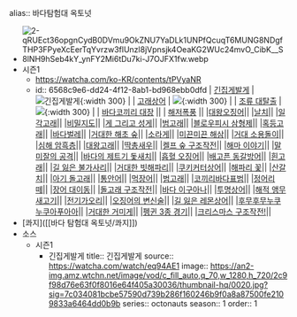 alias:: 바다탐험대 옥토넛

- ![2-qRUEct36opgnCydB0DVmu9OkZNU7YaDLk1UNPfQcuqT6MUNG8NDgfTHP3FPyeXcEerTqYvrzw3flUnzl8jVpnsjk4OeaKG2WUc24mvO_CibK__S8lNH9hSeb4kY_ynFY2Mi6tDu7ki-J7OJFX1fw.webp](../assets/2-qRUEct36opgnCydB0DVmu9OkZNU7YaDLk1UNPfQcuqT6MUNG8NDgfTHP3FPyeXcEerTqYvrzw3flUnzl8jVpnsjk4OeaKG2WUc24mvO_CibK_S8lNH9hSeb4kY_ynFY2Mi6tDu7ki-J7OJFX1fw_1698208265190_0.webp)
- 시즌1
	- https://watcha.com/ko-KR/contents/tPVyaNR
	- id:: 6568c9e6-dd24-4f12-8ab1-bd968ebb0dfd
	  | [긴집게발게](https://watcha.com/watch/eq94AE1) | ![긴집게발게](https://an2-img.amz.wtchn.net/image/vod/c_fill_auto,q_70,w_1280,h_720/2c9f98d76e63f0f8016e64f405a30036/thumbnail-hq/0020.jpg?sig=7c034081bcbe57590d739b286f160246b9f0a8a87500fe2109833a6464dd0b9b){:width 300} |
	  | [고래상어](https://watcha.com/watch/exR18lz) | ![](https://an2-img.amz.wtchn.net/image/vod/c_fill_auto,q_70,w_1280,h_720/2c9f98d76e63f0f8016e64f405ad0037/thumbnail-hq/0054.jpg?sig=c794e45f93114ca8361d0419859707b05dacc43584560c6be1ff398d1dde7bc6){:width 300} |
	  | [조류 대탈출](https://watcha.com/watch/exEOAR0?mappingSource=basic) | ![](https://an2-img.amz.wtchn.net/image/vod/c_fill_auto,q_70,w_1280,h_720/2c9f98d76e63f0f8016e64f405b70038/thumbnail-hq/0044.jpg?sig=16c1c98d82331a0af7b1273e352064946622774776625cba7c61c09c787c0d93){:width 300} |
	  | [바다코끼리 대장](https://watcha.com/watch/eqbAG3a) ||
	  | [해저폭풍](https://watcha.com/watch/ex3w3Gb?mappingSource=basic) ||
	  |[대왕오징어](https://watcha.com/watch/e7Mjz8w?mappingSource=basic)||
	  |[날치](https://watcha.com/watch/exaaZbO?mappingSource=basic)||
	  |[일각고래](https://watcha.com/watch/eqja3D5?mappingSource=basic)||
	  |[비밀지도](https://watcha.com/watch/eY0g0mj?mappingSource=basic)||
	  |[게 그리고 성게](https://watcha.com/watch/exvN6W3?mappingSource=basic)||
	  |[범고래](https://watcha.com/watch/eYnZ2v9?mappingSource=basic)||
	  |[블로우피시 삼형제](https://watcha.com/watch/eY123nV?mappingSource=basic)||
	  |[혹등고래](https://watcha.com/watch/e7rrVjr?mappingSource=basic)||
	  |[바다벌레](https://watcha.com/watch/exz5NLy?mappingSource=basic)||
	  |[거대한 해초 숲](https://watcha.com/watch/eqKgkOQ?mappingSource=basic)||
	  |[소라게](https://watcha.com/watch/exDzn4L?mappingSource=basic)||
	  |[미끈미끈 해삼](https://watcha.com/watch/eYd1Pjy?mappingSource=basic)||
	  |[거대 소용돌이](https://watcha.com/watch/exJnAkA?mappingSource=basic)||
	  |[심해 암흑층](https://watcha.com/watch/e7XXmZK?mappingSource=basic)||
	  |[대왕고래](https://watcha.com/watch/e7WrdKQ?mappingSource=basic)||
	  |[딱총새우](https://watcha.com/watch/eYlJaR9?mappingSource=basic)||
	  |[켈프 숲 구조작전](https://watcha.com/watch/eqLW4dE?mappingSource=basic)||
	  |[해마 이야기](https://watcha.com/watch/ex5b3JK?mappingSource=basic)||
	  |[말미잘의 공격](https://watcha.com/watch/expk6Mn?mappingSource=basic)||
	  |[바다의 제트기 돛새치](https://watcha.com/watch/eqQQM4n?mappingSource=basic)||
	  |[흡혈 오징어](https://watcha.com/watch/eq8OJ22?mappingSource=basic)||
	  |[배고픈 동갈방어](https://watcha.com/watch/e74lVk2?mappingSource=basic)||
	  |[흰고래](https://watcha.com/watch/eqBO4rQ?mappingSource=basic)||
	  |[길 잃은 불가사리](https://watcha.com/watch/e7VkrNo?mappingSource=basic)||
	  |[거대한 빗해파리](https://watcha.com/watch/e7mV0Ew?mappingSource=basic)||
	  |[쿠키커터상어](https://watcha.com/watch/eqOkMJV?mappingSource=basic)||
	  |[해파리 꽃](https://watcha.com/watch/eqNQyKR?mappingSource=basic)||
	  |[산갈치](https://watcha.com/watch/eqyLK6G?mappingSource=basic)||
	  |[아기 돌고래](https://watcha.com/watch/eY2bVn0?mappingSource=basic)||
	  |[통안어](https://watcha.com/watch/eYA8npy?mappingSource=basic)||
	  |[먹장어](https://watcha.com/watch/exoVJ3P?mappingSource=basic)||
	  |[범고래](https://watcha.com/watch/eYw3J1D?mappingSource=basic)||
	  |[코끼리바다표범](https://watcha.com/watch/eqkJa9N?mappingSource=basic)||
	  |[정어리 떼](https://watcha.com/watch/eqZA3ev?mappingSource=basic)||
	  |[장어 대이동](https://watcha.com/watch/exGQmrl?mappingSource=basic)||
	  |[돌고래 구조작전](https://watcha.com/watch/e7e9g0B?mappingSource=basic)||
	  |[바다 이구아나](https://watcha.com/watch/e7PymKN?mappingSource=basic)||
	  |[투명상어](https://watcha.com/watch/e7gKnGa?mappingSource=basic)||
	  |[해적 앵무새고기](https://watcha.com/watch/eq94An1?mappingSource=basic)||
	  |[전기가오리](https://watcha.com/watch/exR18Kz?mappingSource=basic)||
	  |[오징어의 변신술](https://watcha.com/watch/exEOAD0?mappingSource=basic)||
	  |[길 잃은 레몬상어](https://watcha.com/watch/eqbAGMa?mappingSource=basic)||
	  |[후무후무누쿠누쿠아푸아아](https://watcha.com/watch/ex3w3kb?mappingSource=basic)||
	  |[거대한 거미게](https://watcha.com/watch/e7Mjzkw?mappingSource=basic)||
	  |[펭귄 3종 경기](https://watcha.com/watch/exaaZ3O?mappingSource=basic)||
	  |[크리스마스 구조작전!](https://watcha.com/watch/eqja3g5?mappingSource=basic)||
- [콰지]([[바다 탐험대 옥토넛/콰지]])
- 소스
	- 시즌1
		- 긴집게발게
		  title:: 긴집게발게
		  source:: https://watcha.com/watch/eq94AE1
		  image:: https://an2-img.amz.wtchn.net/image/vod/c_fill_auto,q_70,w_1280,h_720/2c9f98d76e63f0f8016e64f405a30036/thumbnail-hq/0020.jpg?sig=7c034081bcbe57590d739b286f160246b9f0a8a87500fe2109833a6464dd0b9b
		  series:: octonauts
		  season:: 1
		  order:: 1
